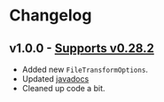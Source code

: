 # Changelog

## v1.0.0 - [Supports v0.28.2](https://github.com/supabase/storage-api/releases/tag/v0.28.2)
- Added new `FileTransformOptions`.
- Updated [javadocs](https://supabase-community.github.io/storage-java)
- Cleaned up code a bit.